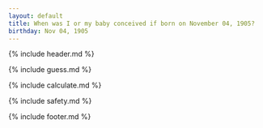```yaml
---
layout: default
title: When was I or my baby conceived if born on November 04, 1905?
birthday: Nov 04, 1905
---
```


{% include header.md %}

{% include guess.md %}

{% include calculate.md %}

{% include safety.md %}

{% include footer.md %}



